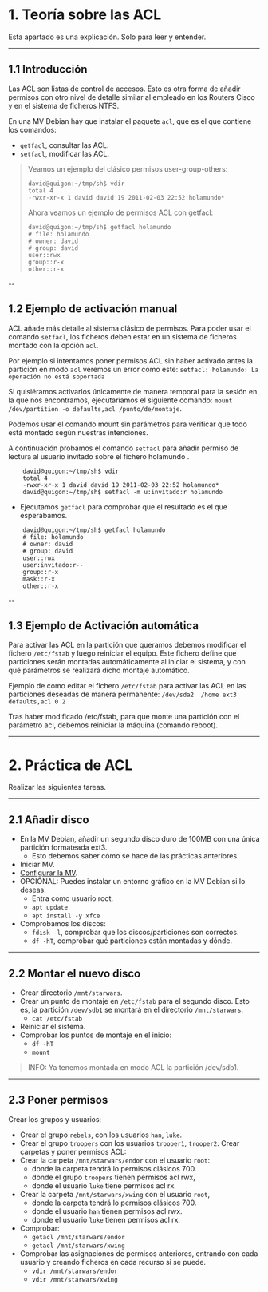 
# 1. Teoría sobre las ACL

Esta apartado es una explicación. Sólo para leer y entender.

---

## 1.1 Introducción

Las ACL son listas de control de accesos.
Esto es otra forma de añadir permisos con otro nivel de detalle
similar al empleado en los Routers Cisco y en el sistema de ficheros NTFS.

En una MV Debian hay que instalar el paquete `acl`, que es el que contiene los comandos:
* `getfacl`, consultar las ACL.
* `setfacl`, modificar las ACL.

> Veamos un ejemplo del clásico permisos user-group-others:
> ```
> david@quigon:~/tmp/sh$ vdir
> total 4
> -rwxr-xr-x 1 david david 19 2011-02-03 22:52 holamundo*
> ```
>
> Ahora veamos un ejemplo de permisos ACL con getfacl:
> ```
> david@quigon:~/tmp/sh$ getfacl holamundo
> # file: holamundo
> # owner: david
> # group: david
> user::rwx
> group::r-x
> other::r-x
> ```

--

## 1.2 Ejemplo de activación manual

ACL añade más detalle al sistema clásico de permisos.
Para poder usar el comando `setfacl`, los ficheros deben estar en un sistema de ficheros montado con la opción `acl`.

Por ejemplo si intentamos poner permisos ACL sin haber activado antes la partición en modo `acl` veremos un error como este:  `setfacl: holamundo: La operación no está soportada`

Si quisiéramos activarlos únicamente de manera temporal para
la sesión en la que nos encontramos, ejecutaríamos el siguiente comando: `mount /dev/partition -o defaults,acl /punto/de/montaje`.

Podemos usar el comando mount sin parámetros para verificar que todo está montado según nuestras intenciones.

A continuación probamos el comando `setfacl` para añadir permiso de lectura
al usuario invitado sobre el fichero holamundo .

```
    david@quigon:~/tmp/sh$ vdir
    total 4
    -rwxr-xr-x 1 david david 19 2011-02-03 22:52 holamundo*
    david@quigon:~/tmp/sh$ setfacl -m u:invitado:r holamundo
```

* Ejecutamos `getfacl` para comprobar que el resultado es el que esperábamos.

```
    david@quigon:~/tmp/sh$ getfacl holamundo
    # file: holamundo
    # owner: david
    # group: david
    user::rwx
    user:invitado:r--
    group::r-x
    mask::r-x
    other::r-x
```

--

## 1.3 Ejemplo de Activación automática

Para activar las ACL en la partición que queramos debemos modificar
el fichero `/etc/fstab` y luego reiniciar el equipo. Este fichero define que
particiones serán montadas automáticamente al iniciar el sistema, y con
qué parámetros se realizará dicho montaje automático.

Ejemplo de como editar el fichero `/etc/fstab` para activar las ACL en las particiones deseadas de manera permanente: `/dev/sda2  /home ext3 defaults,acl 0 2`

Tras haber modificado /etc/fstab, para que monte una partición con el parámetro acl, debemos reiniciar la máquina (comando reboot).

---

# 2. Práctica de ACL

Realizar las siguientes tareas.

---

## 2.1 Añadir disco

* En la MV Debian, añadir un segundo disco duro de 100MB con una única partición formateada ext3.
    * Esto debemos saber cómo se hace de las prácticas anteriores.
* Iniciar MV.
* [Configurar la MV](../../global/configuracion/debian.md).
* OPCIONAL: Puedes instalar un entorno gráfico en la MV Debian si lo deseas.
    * Entra como usuario root.
    * `apt update`
    * `apt install -y xfce`
* Comprobamos los discos:
    * `fdisk -l`, comprobar que los discos/particiones son correctos.
    * `df -hT`, comprobar qué particiones están montadas y dónde.

---

## 2.2 Montar el nuevo disco

* Crear directorio `/mnt/starwars`.
* Crear un punto de montaje en `/etc/fstab` para el segundo disco.
Esto es, la partición `/dev/sdb1` se montará en el directorio `/mnt/starwars`.
    * `cat /etc/fstab`
* Reiniciar el sistema.
* Comprobar los puntos de montaje en el inicio:
    * `df -hT`
    * `mount`

> INFO: Ya tenemos montada en modo ACL la partición /dev/sdb1.

---

## 2.3 Poner permisos

Crear los grupos y usuarios:
* Crear el grupo `rebels`, con los usuarios `han`, `luke`.
* Crear el grupo `troopers` con los usuarios `trooper1`, `trooper2`.
Crear carpetas y poner permisos ACL:
* Crear la carpeta `/mnt/starwars/endor` con el usuario `root`:
    * donde la carpeta tendrá lo permisos clásicos 700.
    * donde el grupo `troopers` tienen permisos acl rwx,
    * donde el usuario `luke` tiene permisos acl rx.
* Crear la carpeta `/mnt/starwars/xwing` con el usuario `root`,
    * donde la carpeta tendrá lo permisos clásicos 700.
    * donde el usuario `han` tienen permisos acl rwx.
    * donde el usuario `luke` tienen permisos acl rx.
* Comprobar:
    * `getacl /mnt/starwars/endor`
    * `getacl /mnt/starwars/xwing`
* Comprobar las asignaciones de permisos anteriores, entrando con cada usuario y
creando ficheros en cada recurso si se puede.
    * `vdir /mnt/starwars/endor`
    * `vdir /mnt/starwars/xwing`
